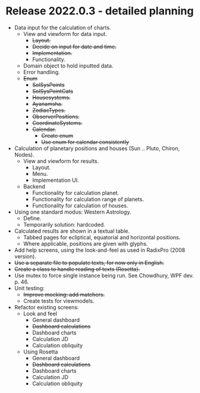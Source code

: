 # Release 2022.0.3 -  detailed planning

- Data input for the calculation of charts.
  - View and viewform for data input.
    - ~~Layout.~~
    - ~~Decide on input for date and time.~~
    - ~~Implementation.~~
    - Functionality.
  - Domain object to hold inputted data.
  - Error handling.
  - ~~Enum~~
    - ~~SolSysPoints~~
    - ~~SolSysPointCats~~
    - ~~Housesystems.~~
    - ~~Ayanamsha.~~
    - ~~ZodiacTypes.~~
    - ~~ObserverPositions.~~
    - ~~CoordinateSystems.~~
    - ~~Calendar.~~
      - ~~Create enum~~
      - ~~Use enum for calendar consistently~~
- Calculation of planetary positions and houses (Sun .. Pluto, Chiron, Nodes).
  - View and viewform for results.
    - Layout.
    - Menu.
    - Implementation UI.
  - Backend
    - Functionality for calculation planet.
    - Functionality for calculation range of planets.
    - Functionality for calculation of houses.
- Using one standard modus: Western Astrology.
  - Define.
  - Temporarily solution: hardcoded.
- Calculated results are shown in a textual table.
  - Tabbed pages for ecliptical, equatorial and horizontal positions.
  - Where applicable, positions are given with glyphs.
- Add help screens, using the look-and-feel as used in RadixPro (2008 version).
- ~~Use a separate file to populate texts, for now only in English.~~
- ~~Create a class to handle reading of texts (Rosetta).~~
- Use mutex to force single instance being run. See Chowdhury, WPF dev. p. 46.
- Unit testing:
  - ~~Improve mocking: add matchers.~~
  - Create tests for viewmodels.
- Refactor existing screens:
  - Look and feel
    - General dashboard
    - ~~Dashboard calculations~~
    - Dashboard  charts
    - Calculation JD
    - Calculation obliquity
  - Using Rosetta
    - General dashboard
    - ~~Dashboard calculations~~
    - Dashboard  charts
    - Calculation JD
    - Calculation obliquity
